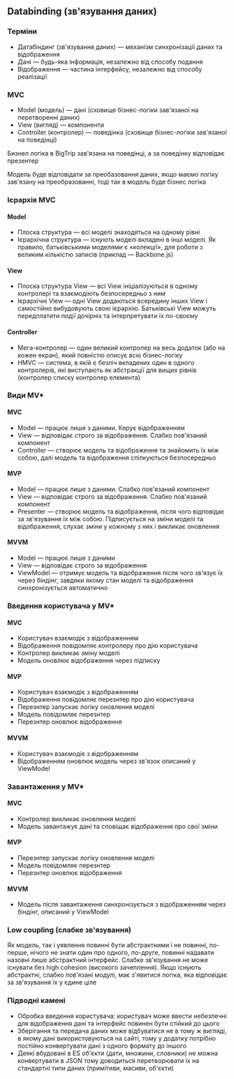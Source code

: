 ## Databinding (зв'язування даних)

### Терміни

-   Датабіндинг (зв'язування даних) — механізм синхронізації даних та відображення
-   Дані — будь-яка інформація, незалежно від способу подання
-   Відображення — частина інтерфейсу, незалежно від способу реалізації

### MVC

-   Model (модель) — дані (сховище бізнес-логіки зав'язаної на перетворенні даних)
-   View (вигляд) — компоненти
-   Controller (контролер) — поведінка (сховище бізнес-логіки зав'язаної на поведінці)

Бизнел логіка в BigTrip зав'язана на поведінці,
а за поведінку відповідає презентер

Модель буде відповідати за преобазовання даних,
якщо маємо логіку зав'язану на преобразованні,
тоді так в модель буде бізнес логіка

### Ієрархія MVC

#### Model

-   Плоска структура — всі моделі знаходяться на одному рівні
-   Ієрархічна структура — існують моделі вкладені в інші моделі. Як правило, батьківськими моделями є «колекції», для роботи з великим кількістю записів (приклад — Backbone.js)

#### View

-   Плоска структура View — всі View ініціалізуються в одному контролері та взаємодіють безпосередньо з ним
-   Ієрархічні View — одні View додаються всередину інших View і самостійно вибудовують свою ієрархію. Батьківські View можуть передплатити події дочірніх та інтерпретувати їх по-своєму

#### Controller

-   Мега-контролер — один великий контролер на весь додаток (або на кожен екран), який повністю описує всю бізнес-логіку
-   HMVC — система, в якій є безліч вкладених один в одного контролерів, які виступають як абстракції для вищих рівнів (контролер списку контролер елемента)

### Види MV\*

#### MVC

-   Model — працює лише з даними. Керує відображенням
-   View — відповідає строго за відображення. Слабко пов'язаний компонент
-   Controller — створює модель та відображення та знайомить їх між собою, далі модель та відображення спілкуються безпосередньо

#### MVP

-   Model — працює лише з даними. Слабко пов'язаний компонент
-   View — відповідає строго за відображення. Слабко пов'язаний компонент
-   Presenter — створює модель та відображення, після чого відповідає за зв'язування їх між собою. Підписується на зміни моделі та відображення, слухає зміни у кожному з них і викликає оновлення

#### MVVM

-   Model — працює лише з даними
-   View — відповідає строго за відображення
-   ViewModel — отримує модель та відображення після чого зв'язує їх через біндінг, завдяки якому стан моделі та відображення синхронізується автоматично

### Введення користувача у MV\*

#### MVC

-   Користувач взаємодіє з відображенням
-   Відображення повідомляє контролеру про дію користувача
-   Контролер викликає зміну моделі
-   Модель оновлює відображення через підписку

#### MVP

-   Користувач взаємодіє з відображенням
-   Відображення повідомляє перезнтер про дію користувача
-   Перезнтер запускає логіку оновлення моделі
-   Модель повідомляє перезнтер
-   Перезнтер оновлює відображення

#### MVVM

-   Користувач взаємодіє з відображенням
-   Відображенням оновлює модель через зв'язок описаний у ViewModel

### Завантаження у MV\*

#### MVC

-   Контролер викликає оновлення моделі
-   Модель завантажує дані та сповіщає відображення про свої зміни

#### MVP

-   Перезнтер запускає логіку оновлення моделі
-   Модель повідомляє перезнтер
-   Перезнтер оновлює відображення

#### MVVM

-   Модель після завантаження синхронізується з відображенням через біндінг, описаний у ViewModel

### Low coupling (слабке зв'язування)

Як модель, так і уявлення повинні бути абстрактними і не повинні, по-перше, нічого не знати один про одного, по-друге, повинні надавати назовні лише абстрактний інтерфейс. Слабке зв'язування не може існувати без high cohesion (високого зачеплення). Якщо існують абстрактні, слабко пов'язані модулі, має з'явитися логіка, яка відповідає за зв'язування їх у єдине ціле

### Підводні камені

-   Обробка введення користувача: користувач може ввести небезпечні для відображення дані та інтерфейс повинен бути стійкий до цього
-   Зберігання та передача даних може відбуватися не в тому ж вигляді, в якому дані використовуються на сайті, тому у додатку потрібно постійно конвертувати дані з одного формату до іншого
-   Деякі вбудовані в ES об'єкти (дати, множини, словники) не можна конвертувати в JSON тому доводиться перетворювати їх на стандартні типи даних (примітиви, масиви, об'єкти)
